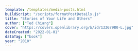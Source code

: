 ```yaml
---
template: /templates/media-posts.html
buildScript: "/scripts/formatPostDetails.js"
title: "Stories of Your Life and Others"
author: ["Ted Chiang"]
cover: "https://covers.openlibrary.org/b/id/13367980-L.jpg"
dateCreated: "2022-01-01"
dataTag: ["book"]
year: "2010"
---
```

